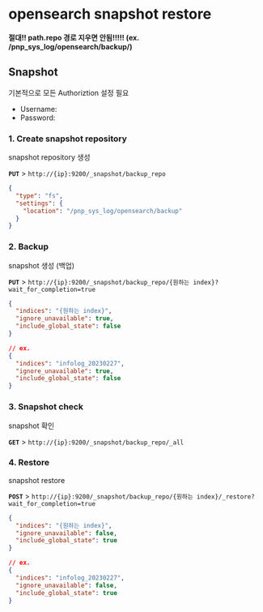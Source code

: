 # opensearch snapshot restore

**절대!! path.repo 경로 지우면 안됨!!!!! (ex. /pnp_sys_log/opensearch/backup/)**

## Snapshot
기본적으로 모든 Authoriztion 설정 필요

* Username: 
* Password: 

### 1. Create snapshot repository
snapshot repository 생성

**`PUT`** > `http://{ip}:9200/_snapshot/backup_repo`
```json
{
  "type": "fs",
  "settings": {
    "location": "/pnp_sys_log/opensearch/backup"
  }
}
```

### 2. Backup
snapshot 생성 (백업)

**`PUT`** > `http://{ip}:9200/_snapshot/backup_repo/{원하는 index}?wait_for_completion=true`
```json
{
  "indices": "{원하는 index}",
  "ignore_unavailable": true,
  "include_global_state": false
}

// ex.
{
  "indices": "infolog_20230227",
  "ignore_unavailable": true,
  "include_global_state": false
}
```

### 3. Snapshot check
snapshot 확인

**`GET`** > `http://{ip}:9200/_snapshot/backup_repo/_all`

### 4. Restore
snapshot restore

**`POST`** > `http://{ip}:9200/_snapshot/backup_repo/{원하는 index}/_restore?wait_for_completion=true`

```json
{
  "indices": "{원하는 index}",
  "ignore_unavailable": false,
  "include_global_state": true
}

// ex.
{
  "indices": "infolog_20230227",
  "ignore_unavailable": false,
  "include_global_state": true
}
```

